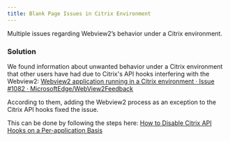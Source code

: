 ```yaml
---
title: Blank Page Issues in Citrix Environment
---
```

Multiple issues regarding Webview2’s behavior under a Citrix environment.
### Solution
We found information about unwanted behavior under a Citrix environment that other users have had due to Citrix's API hooks interfering with the Webview2: [Webview2 application running in a Citrix environment · Issue #1082 · MicrosoftEdge/WebView2Feedback](https://github.com/MicrosoftEdge/WebView2Feedback/issues/1082)  

According to them, adding the Webview2 process as an exception to the Citrix API hooks fixed the issue.  

This can be done by following the steps here: [How to Disable Citrix API Hooks on a Per-application Basis](https://support.citrix.com/article/CTX107825)
